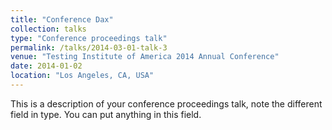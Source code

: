 ```yaml
---
title: "Conference Dax"
collection: talks
type: "Conference proceedings talk"
permalink: /talks/2014-03-01-talk-3
venue: "Testing Institute of America 2014 Annual Conference"
date: 2014-01-02
location: "Los Angeles, CA, USA"
---
```


This is a description of your conference proceedings talk, note the different field in type. You can put anything in this field.
